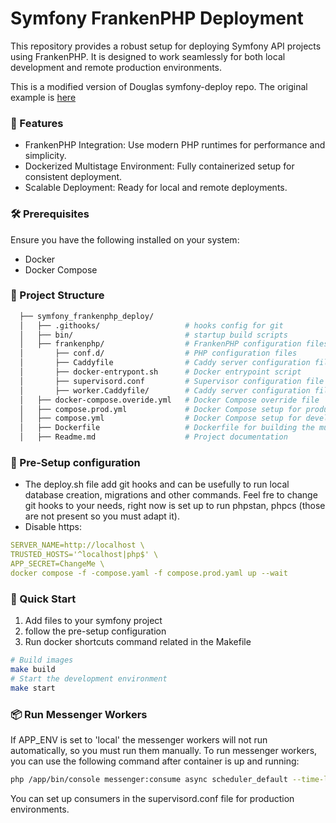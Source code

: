 # Symfony FrankenPHP Deployment

This repository provides a robust setup for deploying Symfony API projects using FrankenPHP. It is designed to work seamlessly for both local development and remote production environments.

This is a modified version of Douglas symfony-deploy repo. The original example is [here](https://github.com/dunglas/symfony-docker)

### 🚀 Features
- FrankenPHP Integration: Use modern PHP runtimes for performance and simplicity.
- Dockerized Multistage Environment: Fully containerized setup for consistent deployment.
- Scalable Deployment: Ready for local and remote deployments.

### 🛠 Prerequisites

Ensure you have the following installed on your system:
- Docker
- Docker Compose

### 📂 Project Structure

``` bash
  ├── symfony_frankenphp_deploy/
  │   ├── .githooks/                   # hooks config for git
  │   ├── bin/                         # startup build scripts
  │   ├── frankenphp/                  # FrankenPHP configuration files 
  │       ├── conf.d/                  # PHP configuration files
  │       ├── Caddyfile                # Caddy server configuration file
  │       ├── docker-entrypont.sh      # Docker entrypoint script
  │       ├── supervisord.conf         # Supervisor configuration file for running messenger workers
  │       ├── worker.Caddyfile/        # Caddy server configuration file for worker mode
  │   ├── docker-compose.overide.yml   # Docker Compose override file
  │   ├── compose.prod.yml             # Docker Compose setup for production
  │   ├── compose.yml                  # Docker Compose setup for development
  │   ├── Dockerfile                   # Dockerfile for building the multistage app image
  │   ├── Readme.md                    # Project documentation            
```

### 🔧 Pre-Setup configuration

- The deploy.sh file add git hooks and can be usefully to run local database creation, migrations and other commands. Feel fre to change git hooks to your needs, right now is set up to run phpstan, phpcs (those are not present so you must adapt it).
- Disable https:
``` yaml
SERVER_NAME=http://localhost \
TRUSTED_HOSTS='^localhost|php$' \
APP_SECRET=ChangeMe \
docker compose -f -compose.yaml -f compose.prod.yaml up --wait
```

### 🚀 Quick Start

1. Add files to your symfony project
2. follow the pre-setup configuration
3. Run docker shortcuts command related in the Makefile

``` bash
# Build images
make build
# Start the development environment
make start
```

### 📦 Run Messenger Workers

If APP_ENV is set to 'local' the messenger workers will not run automatically, so you must run them manually. To run messenger workers, you can use the following command after container is up and running:

``` bash
php /app/bin/console messenger:consume async scheduler_default --time-limit=3600 -vv
```

You can set up consumers in the supervisord.conf file for production environments.
